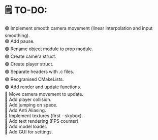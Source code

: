# 🗒️ TO-DO:
🟢 Implement smooth camera movement (linear interpolation and input smoothing).\
🟢 Add pause.\
🟢 Rename object module to prop module.\
🟢 Create camera struct.\
🟢 Create player struct.\
🟢 Separate headers with .c files.\
🟢 Reogranised CMakeLists.\
🟢 Add render and update functions.\
🔴 Move camera movement to update.\
🔴 Add player collision.\
🔴 Add jumping on space.\
🔴 Add Anti Aliasing.\
🔴 Implement textures (first - skybox).\
🔴 Add text rendering (FPS counter).\
🔴 Add model loader.\
🔴 Add GUI for settings.
